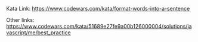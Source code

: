 Kata Link: https://www.codewars.com/kata/format-words-into-a-sentence

Other links: https://www.codewars.com/kata/51689e27fe9a00b126000004/solutions/javascript/me/best_practice

